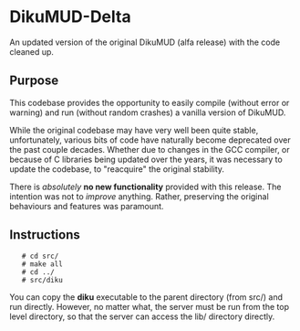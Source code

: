 # DikuMUD-Delta
An updated version of the original DikuMUD (alfa release) with the code cleaned up.

## Purpose
This codebase provides the opportunity to easily compile (without error or warning) and run (without random crashes) a vanilla version of DikuMUD.

While the original codebase may have very well been quite stable, unfortunately, various bits of code have naturally become deprecated over the past couple decades. Whether due to changes in the GCC compiler, or because of C libraries being updated over the years, it was necessary to update the codebase, to "reacquire" the original stability.

There is _absolutely_ **no new functionality** provided with this release. The intention was not to _improve_ anything. Rather, preserving the original behaviours and features was paramount.

## Instructions
       # cd src/
       # make all
       # cd ../
       # src/diku
  
You can copy the **diku** executable to the parent directory (from src/) and run directly. However, no matter what, the server must be run from the top level directory, so that the server can access the lib/ directory directly.
